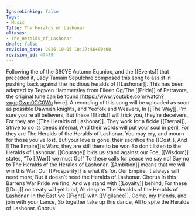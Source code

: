 ```yaml
---
IgnoreLinking: false
Tags:
- Music
Title: The Heralds of Lashonar
aliases:
- The_Heralds_of_Lashonar
draft: false
revision_date: 2016-10-05 10:57:46+00:00
revision_id: 47479
---
```


Following the of the 380YE Autumn Equniox, and the [[Events]] that preceded it, Lady Tamain Sepulchre composed this song to assist in pushing back against the insidious heralds of [[Lashonar]].
This has been adapted by Tegwen Hammersley from Eileen Óg/The [[Pride]] of Petravore, the original tune can be found [https://www.youtube.com/watch?v=gqGwm0CC0Wo here].
A recording of this song will be uploaded as soon as possible
Dawnish knights, and Yeofolk and Weavers, 
In [[The Way]], I’m sure you’re all believers,
But these [[Birds]] will trick you, they’re deceivers, 
For they are [[The Heralds of Lashonar]].
They work for a fickle [[Eternal]],
Strive to do its deeds infernal, 
And their words will put your soul in peril, 
For they are The Heralds of the Heralds of Lashonar.
You may cry, and mourn for those you’ve lost, 
But your love is gone, their sacrifice the [[Cost]], 
And [[The Empire]]’s Wars, they are still there to be won
So don’t listen to the Heralds of Lashonar. 
[[Courage]] bids us stand against our Foe, 
[[Wisdom]] states, “To [[War]] we must Go!”
To these calls for peace we say no! 
Say no to The Heralds of the Heralds of Lashonar.
[[Ambition]] means that we will win this War,
Our [[Prosperity]] is what it’s for. 
Our Empire, it always will need more, 
But it doesn’t need the Heralds of Lashonar. 
Chorus
In this Barrens War Pride we find, 
And we stand with [[Loyalty]] behind, 
For these [[Druj]] no treaty will yet bind, 
All despite The Heralds of the Heralds of Lashonar.
In the East we [[Fight]] with [[Vigilance]], 
Come, my friends, and join with your Lance, 
So together take up this dance, 
All to spite the Heralds of Lashonar. 
Chorus